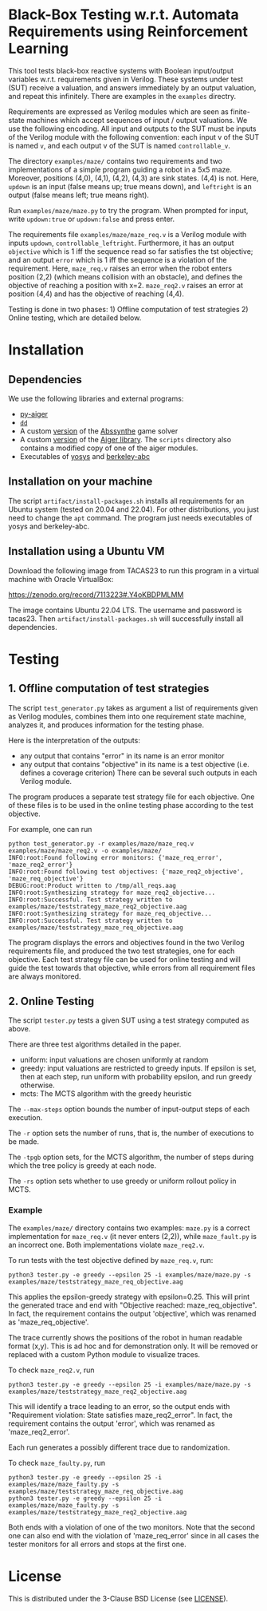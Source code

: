 # Black-Box Testing w.r.t. Automata Requirements using Reinforcement Learning
This tool tests black-box reactive systems with Boolean input/output variables w.r.t. requirements given in Verilog.
These systems under test (SUT) receive a valuation, and answers immediately by an output valuation, and repeat this infinitely. There are examples in the `examples` directry.

Requirements are expressed as Verilog modules which are seen as finite-state machines which accept sequences of input / output valuations. 
We use the following encoding. All input and outputs to the SUT must be inputs of the Verilog module with the following convention:
each input v of the SUT is named `v`, and each output v of the SUT is named `controllable_v`.

The directory `examples/maze/` contains two requirements and two implementations of a simple program guiding a robot in a 5x5 maze.
Moreover, positions (4,0), (4,1), (4,2), (4,3) are sink states. (4,4) is not.
Here, `updown` is an input (false means up; true means down), and `leftright` is an output (false means left; true means right).

Run `examples/maze/maze.py` to try the program. When prompted for input, write `updown:true` or `updown:false` and press enter.

The requirements file `examples/maze/maze_req.v` is a Verilog module with inputs `updown`, `controllable_leftright`.
Furthermore, it has an output `objective` which is 1 iff the sequence read so far satisfies the tst objective; and an output `error`
which is 1 iff the sequence is a violation of the requirement. Here, `maze_req.v` raises an error when the robot enters position (2,2) (which means collision with an obstacle), 
and defines the objective of reaching a position with x=2. `maze_req2.v` raises an error at position (4,4) and has the objective of reaching (4,4).

Testing is done in two phases: 1) Offline computation of test strategies 2) Online testing, which  are detailed below.

# Installation
## Dependencies
We use the following libraries and external programs:
- [py-aiger](https://github.com/mvcisback/py-aiger)
- [`dd`](https://pypi.org/project/dd/)
- A custom [version](https://github.com/osankur/AbsSynthe/) of the [Abssynthe](https://github.com/gaperez64/AbsSynthe/) game solver
- A custom [version](https://github.com/osankur/aiger) of the [Aiger library](https://github.com/arminbiere/aiger). The `scripts` directory also contains a modified copy of one of the aiger modules.
- Executables of [yosys](https://github.com/YosysHQ/yosys) and [berkeley-abc](https://github.com/berkeley-abc/abc)

## Installation on your machine
The script `artifact/install-packages.sh` installs all requirements for an Ubuntu system (tested on 20.04 and 22.04).
For other distributions, you just need to change the `apt` command. The program just needs executables of yosys and berkeley-abc.

## Installation using a Ubuntu VM
Download the following image from TACAS23 to run this program in a virtual machine with Oracle VirtualBox:

https://zenodo.org/record/7113223#.Y4oKBDPMLMM

The image contains Ubuntu 22.04 LTS. The username and password is tacas23.
Then `artifact/install-packages.sh` will successfully install all dependencies.

# Testing

## 1. Offline computation of test strategies
The script `test_generator.py` takes as argument a list of requirements given as Verilog modules,
combines them into one requirement state machine, analyzes it, and produces information for the testing phase.

Here is the interpretation of the outputs:
- any output that contains "error" in its name is an error monitor 
- any output that contains "objective" in its name is a test objective (i.e. defines a coverage criterion)
There can be several such outputs in each Verilog module.

The program produces a separate test strategy file for each objective. One of these files is to be used in the online testing phase
according to the test objective.

For example, one can run

```
python test_generator.py -r examples/maze/maze_req.v examples/maze/maze_req2.v -o examples/maze/
INFO:root:Found following error monitors: {'maze_req_error', 'maze_req2_error'}
INFO:root:Found following test objectives: {'maze_req2_objective', 'maze_req_objective'}
DEBUG:root:Product written to /tmp/all_reqs.aag
INFO:root:Synthesizing strategy for maze_req2_objective...
INFO:root:Successful. Test strategy written to examples/maze/teststrategy_maze_req2_objective.aag
INFO:root:Synthesizing strategy for maze_req_objective...
INFO:root:Successful. Test strategy written to examples/maze/teststrategy_maze_req_objective.aag
```
The program displays the errors and objectives found in the two Verilog requirements file, and produced the two test strategies, one for each objective.
Each test strategy file can be used for online testing and will guide the test towards that objective, while errors from all requirement files are always monitored.


## 2. Online Testing
The script `tester.py` tests a given SUT using a test strategy computed as above.

There are three test algorithms detailed in the paper.
- uniform: input valuations are chosen uniformly at random
- greedy: input valuations are restricted to greedy inputs. If epsilon is set, then at each step, run uniform with probability epsilon, and run greedy otherwise.
- mcts: The MCTS algorithm with the greedy heuristic

The `--max-steps` option bounds the number of input-output steps of each execution. 

The `-r` option sets the number of runs, that is, the number of executions to be made.

The `-tpgb` option sets, for the MCTS algorithm, the number of steps during which the tree policy is greedy at each node.

The `-rs` option sets whether to use greedy or uniform rollout policy in MCTS.

### Example
The `examples/maze/` directory contains two examples: `maze.py` is a correct implementation for `maze_req.v` (it never enters (2,2)),
while `maze_fault.py` is an incorrect one. Both implementations violate `maze_req2.v`.

To run tests with the test objective defined by `maze_req.v`, run:

    python3 tester.py -e greedy --epsilon 25 -i examples/maze/maze.py -s examples/maze/teststrategy_maze_req_objective.aag

This applies the epsilon-greedy strategy with epsilon=0.25.
This will print the generated trace and end with "Objective reached: maze_req_objective".
In fact, the requirement contains the output 'objective', which was renamed as 'maze_req_objective'.

The trace currently shows the positions of the robot in human readable format (x,y). This is ad hoc and for demonstration only. It will be removed or replaced with a custom Python module to visualize traces.

To check `maze_req2.v`, run

    python3 tester.py -e greedy --epsilon 25 -i examples/maze/maze.py -s examples/maze/teststrategy_maze_req2_objective.aag

This will identify a trace leading to an error, so the output ends with "Requirement violation: State satisfies maze_req2_error".
In fact, the requirement contains the output 'error', which was renamed as 'maze_req2_error'.

Each run generates a possibly different trace due to randomization.

To check `maze_faulty.py`, run

    python3 tester.py -e greedy --epsilon 25 -i examples/maze/maze_faulty.py -s examples/maze/teststrategy_maze_req_objective.aag
    python3 tester.py -e greedy --epsilon 25 -i examples/maze/maze_faulty.py -s examples/maze/teststrategy_maze_req2_objective.aag

Both ends with a violation of one of the two monitors. Note that the second one can also end with the violation of
'maze_req_error' since in all cases the tester monitors for all errors and stops at the first one.

# License
This is distributed under the 3-Clause BSD License (see [LICENSE](LICENSE)).